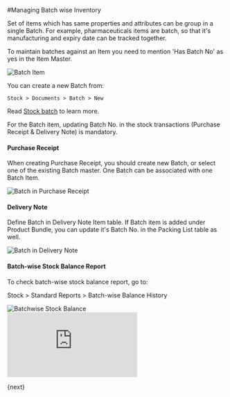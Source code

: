 <!-- add-breadcrumbs -->
#Managing Batch wise Inventory

Set of items which has same properties and attributes can be group in a single Batch. For example, pharmaceuticals  items are batch, so that it's manufacturing and expiry date can be tracked together. 

To maintain batches against an Item you need to mention 'Has Batch No' as yes in the Item Master. 

<img alt="Batch Item" class="screenshot" src="{{docs_base_url}}/v12/assets/img/articles/batchwise-stock-1.png">

You can create a new Batch from:

`Stock > Documents > Batch > New`

Read [Stock batch](/docs/user/manual/en/stock/batch.html) to learn more.

For the Batch item, updating Batch No. in the stock transactions (Purchase Receipt & Delivery Note) is mandatory.

#### Purchase Receipt

When creating Purchase Receipt, you should create new Batch, or select one of the existing Batch master. One Batch can be associated with one Batch Item.

<img alt="Batch in Purchase Receipt" class="screenshot" src="{{docs_base_url}}/v12/assets/img/articles/batchwise-stock-2.png">

#### Delivery Note

Define Batch in Delivery Note Item table. If Batch item is added under Product Bundle, you can update it's Batch No. in the Packing List table as well.

<img alt="Batch in Delivery Note" class="screenshot" src="{{docs_base_url}}/v12/assets/img/articles/batchwise-stock-3.png">

#### Batch-wise Stock Balance Report

To check batch-wise stock balance report, go to:

Stock > Standard Reports > Batch-wise Balance History

<img alt="Batchwise Stock Balance" class="screenshot" src="{{docs_base_url}}/v12/assets/img/articles/batchwise-stock-4.png">

<div class="embed-container">
    <iframe src="https://www.youtube.com/embed/J0QKl7ABPKM?rel=0" frameborder="0" allow="autoplay; encrypted-media" allowfullscreen>
    </iframe>
</div>

{next}

